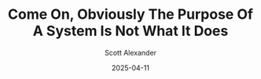 ---
layout: podcast
title: "Come On, Obviously The Purpose Of A System Is Not What It Does"
author: Scott Alexander
description: https://www.astralcodexten.com/p/come-on-obviously-the-purpose-of
date: 2025-04-11
length: 1193618
duration: 298
guid: come-on-obviously-the-purpose-of
---